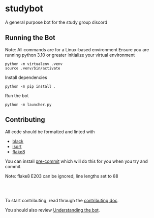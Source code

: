 # studybot
A general purpose bot for the study group discord

Running the Bot
----
Note: All commands are for a Linux-based environment
Ensure you are running python 3.10 or greater
Initialize your virtual environment
```
python -m virtualenv .venv
source .venv/bin/activate
```

Install dependencies
```
python -m pip install .
```

Run the bot
```
python -m launcher.py
```

Contributing
----
All code should be formatted and linted with

* [black](https://github.com/psf/black)
* [isort](https://pycqa.github.io/isort/)
* [flake8](https://flake8.pycqa.org/en/latest/)

You can install [pre-commit](https://pre-commit.com/) which will do this for you when you try and commit.

Note: flake8 E203 can be ignored, line lengths set to 88

<br/><br/>

To start contributing, read through the [contributing doc](docs/contributing.md).

You should also review [Understanding the bot](docs/understanding_the_bot.md).

